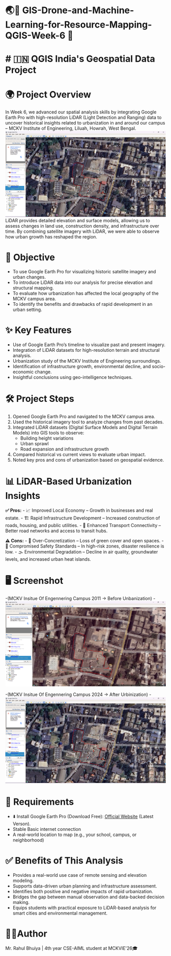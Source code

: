 # 🌏📗 GIS-Drone-and-Machine-Learning-for-Resource-Mapping-QGIS-Week-6 🗾
# # 🇮🇳 QGIS India's Geospatial Data Project

# 🌍 Project Overview
In Week 6, we advanced our spatial analysis skills by integrating Google Earth Pro with high-resolution LiDAR (Light Detection and Ranging) data to uncover historical insights related to urbanization in and around our campus – MCKV Institute of Engineering, Liluah, Howrah, West Bengal.
![2024](https://github.com/RBhuiya/GIS-Drone-and-Machine-Learning-for-Resource-Mapping-QGIS-Week-6/blob/9b039baa0f9bbb63ce66309b2b87718aed65889a/Screenshot/2024.png)
LiDAR provides detailed elevation and surface models, allowing us to assess changes in land use, construction density, and infrastructure over time. By combining satellite imagery with LiDAR, we were able to observe how urban growth has reshaped the region.

# 🎯 Objective
- To use Google Earth Pro for visualizing historic satellite imagery and urban changes.
- To introduce LiDAR data into our analysis for precise elevation and structural mapping.
- To evaluate how urbanization has affected the local geography of the MCKV campus area.
- To identify the benefits and drawbacks of rapid development in an urban setting.

# ✨ Key Features
- Use of Google Earth Pro’s timeline to visualize past and present imagery.
- Integration of LiDAR datasets for high-resolution terrain and structural analysis.
- Urbanization study of the MCKV Institute of Engineering surroundings.
- Identification of infrastructure growth, environmental decline, and socio-economic change.
- Insightful conclusions using geo-intelligence techniques.

# 🛠️ Project Steps
1. Opened Google Earth Pro and navigated to the MCKV campus area.
2. Used the historical imagery tool to analyze changes from past decades.
3. Integrated LiDAR datasets (Digital Surface Models and Digital Terrain Models) into GIS tools to observe:
    - Building height variations
    - Urban sprawl
    - Road expansion and infrastructure growth
4. Compared historical vs current views to evaluate urban impact.
5. Noted key pros and cons of urbanization based on geospatial evidence.

# 📊 LiDAR-Based Urbanization Insights
**✅ Pros:**
    - 📈 Improved Local Economy – Growth in businesses and real estate.
    - 🏗️ Rapid Infrastructure Development – Increased construction of roads, housing, and public utilities.
    - 🚉 Enhanced Transport Connectivity – Better road networks and access to transit hubs.

**⚠️ Cons:**
    - 🚧 Over-Concretization – Loss of green cover and open spaces.
    - 🧯 Compromised Safety Standards – In high-risk zones, disaster resilience is low.
    - 🌫️ Environmental Degradation – Decline in air quality, groundwater levels, and increased urban heat islands.

# 🖥️ Screenshot
-(MCKV Insitue Of Engennering Campus 2011 -> Before Unbanization)
  -![2011](https://github.com/RBhuiya/GIS-Drone-and-Machine-Learning-for-Resource-Mapping-QGIS-Week-6/blob/9b039baa0f9bbb63ce66309b2b87718aed65889a/Screenshot/2011.png)

-(MCKV Insitue Of Engennering Campus 2024 -> After Urbinization)
  -![2024](https://github.com/RBhuiya/GIS-Drone-and-Machine-Learning-for-Resource-Mapping-QGIS-Week-6/blob/9b039baa0f9bbb63ce66309b2b87718aed65889a/Screenshot/2024.png)

# 📝 Requirements
- ⬇️ Install Google Earth Pro (Download Free): [Official Website](https://www.google.com/intl/en_in/earth/about/versions/#download-pro) (Latest Verson).
- Stable Basic internet connection
- A real-world location to map (e.g., your school, campus, or neighborhood)

# ✅ Benefits of This Analysis
- Provides a real-world use case of remote sensing and elevation modeling.
- Supports data-driven urban planning and infrastructure assessment.
- Identifies both positive and negative impacts of rapid urbanization.
- Bridges the gap between manual observation and data-backed decision making.
- Equips students with practical exposure to LiDAR-based analysis for smart cities and environmental management.

# 👨‍💼Author
Mr. Rahul Bhuiya | 4th year CSE-AIML student at MCKVIE'26🎓
  


